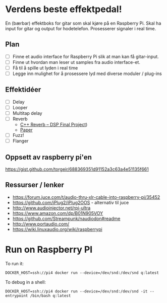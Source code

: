 # Verdens beste effektpedal!

En (bærbar) effektboks for gitar som skal kjøre på en Raspberry Pi. Skal ha input for gitar og output for hodetelefon. Prosesserer signaler i real time.

## Plan

- [ ] Finne et audio interface for Raspberry Pi slik at man kan få gitar-input.
- [ ] Finne ut hvordan man leser ut samples fra audio interface-et.
- [ ] Få til å spille ut lyden i real time
- [ ] Legge inn mulighet for å prosessere lyd med diverse moduler / plug-ins

## Effektidéer

- [ ] Delay
- [ ] Looper
- [ ] Multitap delay
- [ ] Reverb
    - [C++ Reverb – DSP Final Project](https://nebkelectronics.wordpress.com/2019/05/07/c-reverb-dsp-final-project/))
    - [Paper](https://ccrma.stanford.edu/~jos/Reverb/Reverb.pdf)
- [ ] Fuzz!
- [ ] Flanger

## Oppsett av raspberry pi'en

https://gist.github.com/torgeir/688369351d91152a3c63a4e51135f661

## Ressurser / lenker

- https://forum.juce.com/t/audio-thru-xlr-cable-into-raspberry-pi/35452
- https://github.com/iPlug2/iPlug2OOS - alternativ til juce
- http://www.audioinjector.net/rpi-ultra
- https://www.amazon.com/dp/B01N905VOY
- https://github.com/Streampunk/naudiodon#readme
- http://www.portaudio.com/
- https://wiki.linuxaudio.org/wiki/raspberrypi

# Run on Raspberry PI

To run it:

```
DOCKER_HOST=ssh://pi4 docker run --device=/dev/snd:/dev/snd q:latest
```

To debug in a shell:

```
DOCKER_HOST=ssh://pi4 docker run --device=/dev/snd:/dev/snd -it --entrypoint /bin/bash q:latest
```
